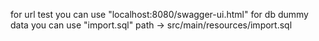 for url test you can use "localhost:8080/swagger-ui.html"
for db dummy data you can use "import.sql" path -> src/main/resources/import.sql
